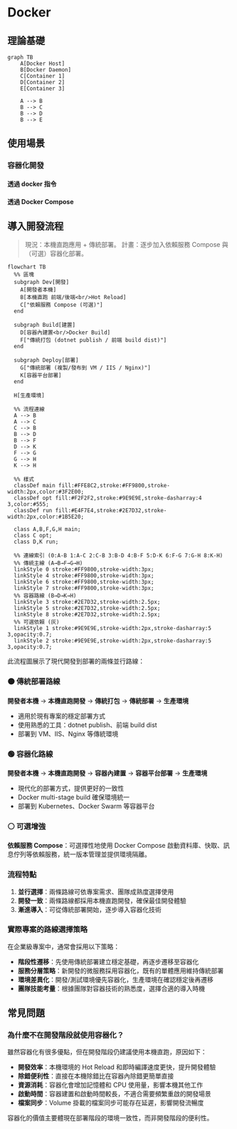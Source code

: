 # Docker

## 理論基礎

```mermaid
graph TB
    A[Docker Host]
    B[Docker Daemon]
    C[Container 1]
    D[Container 2]
    E[Container 3]

    A --> B
    B --> C
    B --> D
    B --> E
```

## 使用場景

### 容器化開發

#### 透過 docker 指令

#### 透過 Docker Compose

## 導入開發流程

> 現況：本機直跑應用 + 傳統部署。
> 計畫：逐步加入依賴服務 Compose 與（可選）容器化部署。

```mermaid
flowchart TB
  %% 區塊
  subgraph Dev[開發]
    A[開發者本機]
    B[本機直跑 前端/後端<br/>Hot Reload]
    C["依賴服務 Compose (可選)"]
  end

  subgraph Build[建置]
    D[容器內建置<br/>Docker Build]
    F["傳統打包 (dotnet publish / 前端 build dist)"]
  end

  subgraph Deploy[部署]
    G["傳統部署 (複製/發布到 VM / IIS / Nginx)"]
    K[容器平台部署]
  end

  H[生產環境]

  %% 流程連線
  A --> B
  A --> C
  C --> B
  B --> D
  B --> F
  D --> K
  F --> G
  G --> H
  K --> H

  %% 樣式
  classDef main fill:#FFE8C2,stroke:#FF9800,stroke-width:2px,color:#3F2E00;
  classDef opt fill:#F2F2F2,stroke:#9E9E9E,stroke-dasharray:4 3,color:#555;
  classDef run fill:#E4F7E4,stroke:#2E7D32,stroke-width:2px,color:#1B5E20;

  class A,B,F,G,H main;
  class C opt;
  class D,K run;

  %% 連線索引 (0:A-B 1:A-C 2:C-B 3:B-D 4:B-F 5:D-K 6:F-G 7:G-H 8:K-H)
  %% 傳統主線 (A→B→F→G→H)
  linkStyle 0 stroke:#FF9800,stroke-width:3px;
  linkStyle 4 stroke:#FF9800,stroke-width:3px;
  linkStyle 6 stroke:#FF9800,stroke-width:3px;
  linkStyle 7 stroke:#FF9800,stroke-width:3px;
  %% 容器路線 (B→D→K→H)
  linkStyle 3 stroke:#2E7D32,stroke-width:2.5px;
  linkStyle 5 stroke:#2E7D32,stroke-width:2.5px;
  linkStyle 8 stroke:#2E7D32,stroke-width:2.5px;
  %% 可選依賴 (灰)
  linkStyle 1 stroke:#9E9E9E,stroke-width:2px,stroke-dasharray:5 3,opacity:0.7;
  linkStyle 2 stroke:#9E9E9E,stroke-width:2px,stroke-dasharray:5 3,opacity:0.7;
```

此流程圖展示了現代開發到部署的兩條並行路線：

### 🟠 傳統部署路線

**開發者本機** → **本機直跑開發** → **傳統打包** → **傳統部署** → **生產環境**

- 適用於現有專案的穩定部署方式
- 使用熟悉的工具：dotnet publish、前端 build dist
- 部署到 VM、IIS、Nginx 等傳統環境

### 🟢 容器化路線

**開發者本機** → **本機直跑開發** → **容器內建置** → **容器平台部署** → **生產環境**

- 現代化的部署方式，提供更好的一致性
- Docker multi-stage build 確保環境統一
- 部署到 Kubernetes、Docker Swarm 等容器平台

### ⚪ 可選增強

**依賴服務 Compose**：可選擇性地使用 Docker Compose 啟動資料庫、快取、訊息佇列等依賴服務，統一版本管理並提供環境隔離。

### 流程特點

1. **並行選擇**：兩條路線可依專案需求、團隊成熟度選擇使用
2. **開發一致**：兩條路線都採用本機直跑開發，確保最佳開發體驗
3. **漸進導入**：可從傳統部署開始，逐步導入容器化技術

### 實際專案的路線選擇策略

在企業級專案中，通常會採用以下策略：

- **階段性遷移**：先使用傳統部署建立穩定基礎，再逐步遷移至容器化
- **服務分層策略**：新開發的微服務採用容器化，既有的單體應用維持傳統部署
- **環境差異化**：開發/測試環境優先容器化，生產環境在確認穩定後再遷移
- **團隊技能考量**：根據團隊對容器技術的熟悉度，選擇合適的導入時機

## 常見問題

### 為什麼不在開發階段就使用容器化？

雖然容器化有很多優點，但在開發階段仍建議使用本機直跑，原因如下：

- **開發效率**：本機環境的 Hot Reload 和即時編譯速度更快，提升開發體驗
- **除錯便利性**：直接在本機除錯比在容器內除錯更簡單直接
- **資源消耗**：容器化會增加記憶體和 CPU 使用量，影響本機其他工作
- **啟動時間**：容器建置和啟動時間較長，不適合需要頻繁重啟的開發場景
- **檔案同步**：Volume 掛載的檔案同步可能存在延遲，影響開發流暢度

容器化的價值主要體現在部署階段的環境一致性，而非開發階段的便利性。

